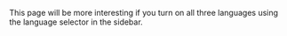 This page will be more interesting if you turn on all three languages using the language selector in the sidebar.